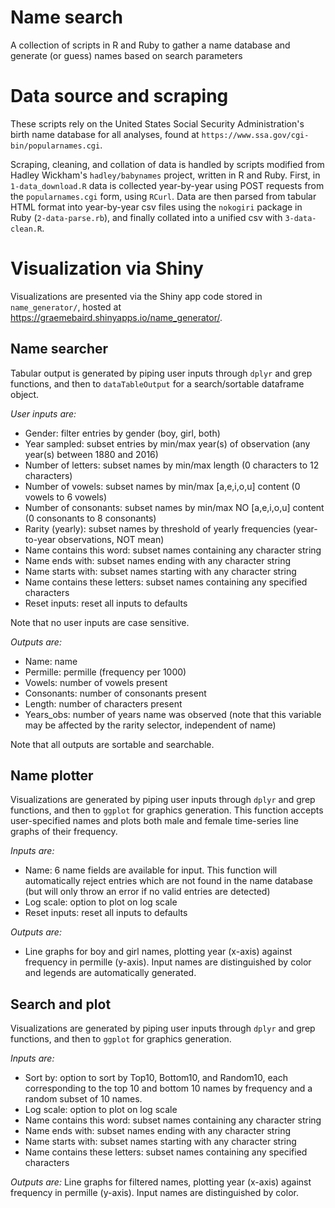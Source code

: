 # Name search
A collection of scripts in R and Ruby to gather a name database and generate (or guess) names based on search parameters

# Data source and scraping
These scripts rely on the United States Social Security Administration's birth name database for all analyses, found at `https://www.ssa.gov/cgi-bin/popularnames.cgi`.

Scraping, cleaning, and collation of data is handled by scripts modified from Hadley Wickham's `hadley/babynames` project, written in R and Ruby. First, in `1-data_download.R` data is collected year-by-year using POST requests from the `popularnames.cgi` form, using `RCurl`. Data are then parsed from tabular HTML format into year-by-year csv files using the `nokogiri` package in Ruby (`2-data-parse.rb`), and finally collated into a unified csv with `3-data-clean.R`. 

# Visualization via Shiny

Visualizations are presented via the Shiny app code stored in `name_generator/`, hosted at https://graemebaird.shinyapps.io/name_generator/.

## Name searcher
Tabular output is generated by piping user inputs through `dplyr` and grep functions, and then to `dataTableOutput` for a search/sortable dataframe object. 

*User inputs are:*

- Gender: filter entries by gender (boy, girl, both)
- Year sampled: subset entries by min/max year(s) of observation (any year(s) between 1880 and 2016)
- Number of letters: subset names by min/max length (0 characters to 12 characters)
- Number of vowels: subset names by min/max [a,e,i,o,u] content (0 vowels to 6 vowels)
- Number of consonants: subset names by min/max NO [a,e,i,o,u] content (0 consonants to 8 consonants)
- Rarity (yearly): subset names by threshold of yearly frequencies (year-to-year observations, NOT mean)
- Name contains this word: subset names containing any character string
- Name ends with: subset names ending with any character string
- Name starts with: subset names starting with any character string
- Name contains these letters: subset names containing any specified characters
- Reset inputs: reset all inputs to defaults

Note that no user inputs are case sensitive. 

*Outputs are:*

- Name: name
- Permille: permille (frequency per 1000)
- Vowels: number of vowels present
- Consonants: number of consonants present
- Length: number of characters present
- Years_obs: number of years name was observed (note that this variable may be affected by the rarity selector, independent of name)

Note that all outputs are sortable and searchable.

## Name plotter
Visualizations are generated by piping user inputs through `dplyr` and grep functions, and then to `ggplot` for graphics generation. This function accepts user-specified names and plots both male and female time-series line graphs of their frequency.

*Inputs are:*

- Name: 6 name fields are available for input. This function will automatically reject entries which are not found in the name database (but will only throw an error if no valid entries are detected)
- Log scale: option to plot on log scale
- Reset inputs: reset all inputs to defaults

*Outputs are:*

- Line graphs for boy and girl names, plotting year (x-axis) against frequency in permille (y-axis). Input names are distinguished by color and legends are automatically generated.

## Search and plot
Visualizations are generated by piping user inputs through `dplyr` and grep functions, and then to `ggplot` for graphics generation. 

*Inputs are:*

- Sort by: option to sort by Top10, Bottom10, and Random10, each corresponding to the top 10 and bottom 10 names by frequency and a random subset of 10 names.
- Log scale: option to plot on log scale
- Name contains this word: subset names containing any character string
- Name ends with: subset names ending with any character string
- Name starts with: subset names starting with any character string
- Name contains these letters: subset names containing any specified characters

*Outputs are:*
Line graphs for filtered names, plotting year (x-axis) against frequency in permille (y-axis). Input names are distinguished by color.

